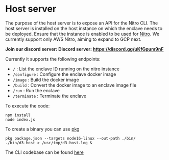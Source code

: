 # Host server

The purpose of the host server is to expose an API for the Nitro CLI. The host server is installed on the host instance on which the enclave needs to be deployed. Ensure that the instance is enabled to be used for [Nitro](https://aws.amazon.com/ec2/nitro/). We currently support only AWS Nitro, aiming to expand to GCP next.

**Join our discord server: Discord server: https://discord.gg/uKfGpum9nF**

Currently it supports the following endpoints:

- `/` : List the enclave ID running on the nitro instance
- `/configure` : Configure the enclave docker image
- `/image` : Build the docker image
- `/build` : Convert the docker image to an enclave image file
- `/run` : Run the enclave
- `/terminate` : Terminate the enclave

To execute the code:
```
npm install
node index.js
```

To create a binary you can use [pkg](https://www.npmjs.com/package/pkg)

```
pkg package.json --targets node16-linux --out-path ./bin/
./bin/d3-host > /usr/tmp/d3-host.log &
```

The CLI codebase can be found [here](https://github.com/decision3/d3-cli)
